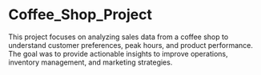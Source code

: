 # Coffee_Shop_Project
This project focuses on analyzing sales data from a coffee shop to understand customer preferences, peak hours, and product performance. The goal was to provide actionable insights to improve operations, inventory management, and marketing strategies.
